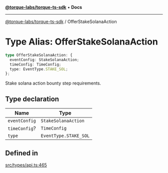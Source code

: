 [**@torque-labs/torque-ts-sdk**](../README.md) • **Docs**

***

[@torque-labs/torque-ts-sdk](../README.md) / OfferStakeSolanaAction

# Type Alias: OfferStakeSolanaAction

```ts
type OfferStakeSolanaAction: {
  eventConfig: StakeSolanaAction;
  timeConfig: TimeConfig;
  type: EventType.STAKE_SOL;
};
```

Stake solana action bounty step requirements.

## Type declaration

| Name | Type |
| ------ | ------ |
| `eventConfig` | `StakeSolanaAction` |
| `timeConfig`? | `TimeConfig` |
| `type` | `EventType.STAKE_SOL` |

## Defined in

[src/types/api.ts:465](https://github.com/torque-labs/torque-ts-sdk/blob/a30afeab92cb119627ec542f4c8aff2dd9faf383/src/types/api.ts#L465)
